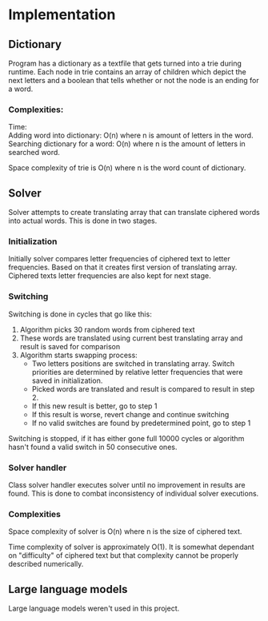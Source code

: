 # Implementation


## Dictionary
Program has a dictionary as a textfile that gets turned into a trie during runtime. Each node in trie contains an array of children which depict the next letters and a boolean that tells whether or not the node 
is an ending for a word.

### Complexities: 
Time:  
Adding word into dictionary: O(n) where n is amount of letters in the word.  
Searching dictionary for a word: O(n) where n is the amount of letters in searched word.


Space complexity of trie is O(n) where n is the word count of dictionary. 

## Solver
Solver attempts to create translating array that can translate ciphered words into actual words. This is done in two stages.

### Initialization
Initially solver compares letter frequencies of ciphered text to letter frequencies. Based on that it creates first version of translating array. Ciphered texts letter frequencies are also kept for next stage.

### Switching
Switching is done in cycles that go like this:
  1. Algorithm picks 30 random words from ciphered text
  2. These words are translated using current best translating array and result is saved for comparison
  3. Algorithm starts swapping process:
       - Two letters positions are switched in translating array. Switch priorities are determined by relative letter frequencies that were saved in initialization.
       - Picked words are translated and result is compared to result in step 2.
       - If this new result is better, go to step 1
       - If this result is worse, revert change and continue switching
       - If no valid switches are found by predetermined point, go to step 1
  
  Switching is stopped, if it has either gone full 10000 cycles or algorithm hasn't found a valid switch in 50 consecutive ones.
  
### Solver handler
Class solver handler executes solver until no improvement in results are found. This is done to combat inconsistency of individual solver executions.

### Complexities
Space complexity of solver is O(n) where n is the size of ciphered text.

Time complexity of solver is approximately O(1). It is somewhat dependant on "difficulty" of ciphered text but that complexity cannot be properly described numerically.


## Large language models
Large language models weren't used in this project.
